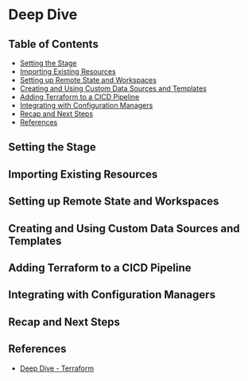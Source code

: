 # Deep Dive


## Table of Contents
<!-- START doctoc generated TOC please keep comment here to allow auto update -->
<!-- DON'T EDIT THIS SECTION, INSTEAD RE-RUN doctoc TO UPDATE -->


- [Setting the Stage](#setting-the-stage)
- [Importing Existing Resources](#importing-existing-resources)
- [Setting up Remote State and Workspaces](#setting-up-remote-state-and-workspaces)
- [Creating and Using Custom Data Sources and Templates](#creating-and-using-custom-data-sources-and-templates)
- [Adding Terraform to a CICD Pipeline](#adding-terraform-to-a-cicd-pipeline)
- [Integrating with Configuration Managers](#integrating-with-configuration-managers)
- [Recap and Next Steps](#recap-and-next-steps)
- [References](#references)

<!-- END doctoc generated TOC please keep comment here to allow auto update -->


## Setting the Stage


## Importing Existing Resources


## Setting up Remote State and Workspaces


## Creating and Using Custom Data Sources and Templates


## Adding Terraform to a CICD Pipeline


## Integrating with Configuration Managers


## Recap and Next Steps


## References

- [Deep Dive - Terraform](https://app.pluralsight.com/library/courses/deep-dive-terraform/table-of-contents)